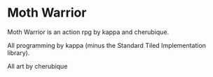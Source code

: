# Moth Warrior

Moth Warrior is an action rpg by kappa and cherubique.

All programming by kappa (minus the Standard Tiled Implementation library).

All art by cherubique
